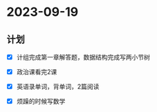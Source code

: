 # 2023-09-19

## 计划
- [x] 计组完成第一章解答题，数据结构完成写两小节树
- [x] 政治课看完2课
- [x] 英语录单词，背单词，2篇阅读  
- [x] 烦躁的时候写数学 


